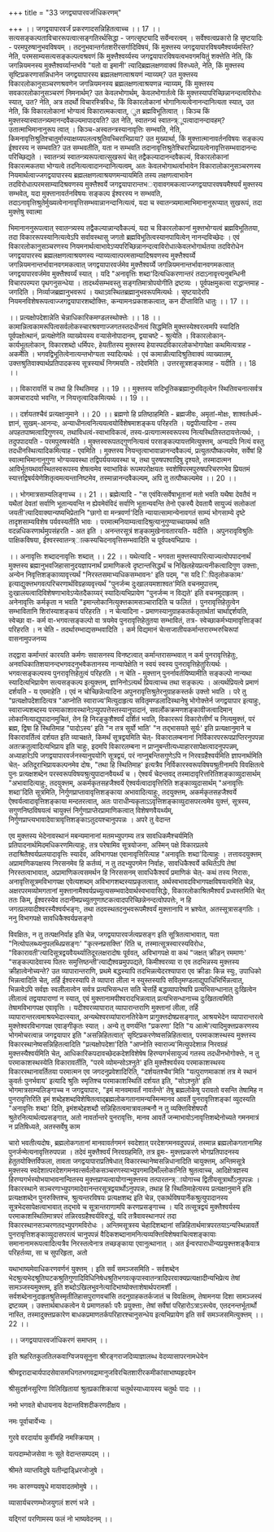 +++
title = "33 जगद्व्यापारवर्जाधिकरणम्"

+++
।। जगद्वयापारवर्जं प्रकरणादसन्निहितत्वाच्च ।। 17 ।। सत्यसङ्कल्पताविचाररूपत्वात्सङ्गतिरर्थसिद्धा - जगत्सृष्ट्यादि सर्वेन्वरत्वम् । सर्वेश्वत्वप्रकारो हि सृष्टयादिः - परमपुरुषानुभवविषयम् । तदनुभवान्तर्गतशरीरसर्गादिविषयं, किं मुक्त्तस्य जगद्वयापारविषयमैश्वर्य्यमस्ति? नेति, परमसाम्यसत्यसङ्कल्पत्वश्रवणं किं मुक्त्तैश्वर्य्यस्य जगद्वयापारविषयत्वभवगमयितुं शक्त्तेति नेति, किं जगन्नियमनस्य मुक्त्तैश्वर्य्यान्तर्भावे "यतो वा इमानी' त्यादिब्रह्मलक्षणवाक्यं विरुध्यते, नेति, किं मुक्त्तस्य सृष्टिप्रकरणासन्निधानेन जगद्वयापारस्य ब्रह्मलक्षणत्वाश्रयणं न्याय्यम्? उत मुक्त्तस्य विकारलोकानुसञ्चरणश्रवणेन जगन्नियमनस्य ब्रह्मलक्षणत्वाश्रयणन्न न्याय्यम्, किं मुक्त्तस्य सवकारलोकानुसञ्चरणं निमनार्थम्? उत केवलभोगार्थम्, केवलभोगार्तत्वे किं मुक्त्तस्यापरिच्छिन्नानन्दत्वविरोधः स्यात्, उत? नेति, अत्र तदर्थो विचारस्त्रिविधः, किं विकारलोकानां भोगानित्यत्वेनानन्दानित्यता स्यात्, उत नेति, किं विकारलोकानां भोग्यत्वं विकारात्मकत्वात्, ुत ब्रह्मविभूतित्वात् । किञ्च किं मुक्त्तस्यास्वातन्त्र्यमानन्दवैकल्यमापादयति? उत नेति, स्वातन्त्र्यं स्वातन्त्र्ूपत्वादानन्दावहम्? उतात्माभिमानानुरूप त्वात् । किञ्च-अस्वतन्त्रस्यानावृत्तिः सम्भवति, नेति, किमनावृत्तिश्रुतिश्चातुर्मास्याक्षय्यपलत्वश्रुतिवच्चिराभिप्राया? उत मुख्यार्था, किं मुक्त्तात्मानावर्तनविषयः सङ्कल्प ईश्वरस्य न सम्भवति? उत सम्भवतीति, यता न सम्भवति तदानावृत्तिश्रुतेश्चिराभिप्रायत्वेनावृत्तिसम्भवादानन्दः परिच्छिद्यते । स्वातन्त्र्यं स्वातन्त्र्यरूपत्वात्सुखरूपं चेत् तद्वैकल्यादानन्दवैकल्यं, विकारलोकानां विकारत्मकतया भोग्यत्वे तदनित्यत्वादानन्दानित्यत्वम्, अतः केवलभोगाथर्त्वाभावेन विकारालोकानुसञ्चरणस्य नियमार्थत्वाज्जगद्वयापारस्य ब्रह्मलक्षणत्वाश्रयणमन्यायमिति तस्य लक्षणत्वाभावेन तदविरोधात्परमसाम्यादिश्रवणस्य मुक्त्तैश्वर्ये जगद्वयापारान्तभर्ावावगमकत्वाज्जगद्वयापारवषयमैश्यर्यं मुक्त्तस्य सम्भवेत्, यदा मुक्त्तानावर्तनविषयः सङ्कल्प ईश्वरस्य न सम्भवति, तदाऽनावृत्तिश्रुतेर्मुख्यत्वेनानावृत्तिसम्भवान्नानन्दानित्यत्वं, यदा च स्वातन्त्र्यमात्माभिमानानुरूप्यात् सुखरूपं, तदा मुक्त्तेषु स्वात्मा

भिमानाननुरूपत्वात् स्वातन्त्र्यस्य तद्वैकल्यान्नान्दवैकल्यं, यदा च विकारलोकानां मुक्त्तभोग्यत्वं ब्रह्मविभूतितया, तदा विकाररूपस्यानित्यत्वेऽपि सर्वावस्थासु जगतो ब्रह्मविभूतित्वस्यानपायित्वेन् नानन्दविच्छेदः । एवं विकारलोकानुसञ्चरणस्य नियमनार्थत्वाभावेऽप्यपरिच्छिन्नानन्दत्वाविरोधात्केवलभोगार्थतया तदविरोधेन जगद्वयापारस्य ब्रह्मलक्षणत्वाश्रयणस्य न्याय्यत्वात्परमसाम्यादिश्रवणस्य मुक्त्तैश्वर्य्ये जगन्नियमनान्तर्भावानवगमकत्वात् जगद्वयापारवर्जमेव मुक्त्तैश्वर्य्ये जगन्नियमनान्तर्भावानवगमकत्वात् जगद्वयापारवर्जमेव मुक्त्तैश्वर्य्यं स्यात् । यदि "अनावृत्तिः शब्दा'दित्यधिकरणान्तरं तदाऽनावृत्त्यनुबन्धिनी विचारपरम्परा पृथगनुसन्धेया । तादर्थ्यसम्भवस्तु सङ्गतिमात्रोपयोगीति द्रष्टव्यः । पूर्वपक्षमुकत्वा राद्धान्तमाह - जगदिति । निर्व्याजब्रह्मानुभवरूपं । यथाऽवस्थितब्रह्मानुभवरूपमित्यर्थः । सृष्टयादेरपि नियमनविशेषरूपत्वाज्जगद्वयापारशब्दोक्त्तिः, कन्यामनःप्रकाशकत्वात्, कन दीप्ताविति धातुः ।। 17 ।।

।। प्रत्यक्षोपदेशान्नेति चेन्नाधिकारिकमण्डलस्थोक्त्तेः ।। 18 ।। कामान्नित्वकामरूपित्वसर्वलोकस्चारश्रवणाज्जगतस्तदधीनत्वं सिद्धमिति मुक्त्तस्येश्वरत्वमपि स्यादिति पूर्वपक्षोत्थानं, प्रत्यक्षेणेति व्याख्येयस्य वऱ्यासेनोपादानम्, द्वयाचष्टे - श्रुत्येति । विकारलोकान्- कार्यभूतलोकान्, विकारशब्दो धर्मिपरः, हेयतीतस्य मुक्त्तस्य हेयास्पदविकारलोकभोगापेक्षा कथमित्यत्राह - अकर्मेति । भगवद्विभूतित्वेनात्यन्तभोग्यता स्यादित्यर्थः । एवं कामान्नीत्यादिश्रुतिवाक्यं व्याख्यातम्, उक्त्तश्रुतिवाक्यार्थप्रतिपादकस्य सूत्रस्यार्थं निगमयति - तदेवमिति । उत्तरसूत्रशङ्कामाह - यदीति ।। 18 ।।

।। विकारावर्त्ति च तथा हि स्थितिमाह ।। 19 ।। मुक्त्तस्य सदिभूतिकब्रह्मानुभवितृत्वेन स्थितिवचनात्सर्वत्र कामचारादयो भवन्ति, न नियत्तृत्वादिकमित्यर्थः ।। 19 ।।

।। दर्शयतश्चैवं प्रत्यक्षानुमाने ।। 20 ।। ब्रह्मणो हि प्रतिष्ठाहमिति - ब्रह्मजीवः, अमृतां-मोक्षः, शाश्वर्तधर्मः-ज्ञानं, सुखम्-आनन्दः, अन्याधीनत्वनित्ययत्वयोर्विशेषमाशङ्कय परिहरति । यद्वपीत्यादिना - तस्य अपहतपाष्मत्वादिगुणस्य, तथाविधत्वं-स्वाभाविकत्वं, तस्य-प्रत्यगात्मस्वरूपस्य नित्यस्थितिस्तदायत्तेत्यर्थः, । तदुपपादयति - परमपुरुषस्येति । मुक्त्तस्वरूपतद्गुणनित्यत्वं परसङ्कल्पायत्तमित्युक्त्तम्, अन्यदपि नित्यं वस्तु तदधीनस्थित्यादिकमित्याह - एवमिति । मुक्त्तस्य नियन्तृत्वाभावान्नानन्दवैकल्यं, प्रत्युतत्पौष्कल्यमेव, सर्वेषां हि स्वात्माभिमानानुगुणा भोग्यव्यवस्था तद्विपर्ययव्यवस्था च, तथा पुरुषपश्वादिषु दृश्यते, तस्मादात्मन आविर्भूतयथावस्थितस्वरूपस्य शेषत्वमेव स्वाभाविकं रूपमपरोक्षयतः स्वशेषिपरमपुरुषपरिचरणभेव प्रियतमं स्यात्तद्विषर्ययेणेशितृत्वमत्यन्तानिष्टमेव, तस्मान्नानन्दवैकल्यम्, अपि तु तत्पौष्कल्यमेव ।। 20 ।।

।। भोगमात्रसाम्यलिङ्गाच्च ।। 21 ।। ब्रह्मेत्यादि - "स एवंवित्सर्वेषाभूतानां मतो भवति यथैषा देवतैवं न यथैतां देवतां सर्वाणि भूतान्यवन्ति न ह्येवमेवंविदं सर्वाणि भूतान्यवन्ति तेनो एकस्यै देवतायै सायुज्यं सलोकतां जयती'त्यादिवाक्यान्यष्यभिप्रेतानि "छागो वा मन्त्रवर्णा'दिति न्यायात्सामान्येनावगतं साम्यं भोगसाम्ये दृष्टे तादृशसाम्यविशेष पर्यवस्यतीति भावः । परमात्मनियाम्यत्वादिश्रुत्यानुगुण्याच्चायमर्थ सति वदन्नधिकरणार्थमुपसंहरति - अत इति । अनन्तरसूत्रं शङ्कामुखेनावतारयति- यदीति । अपुनरावृविश्रुतिः पाक्षिकविषया, ईश्वरस्वातन्त्र्ात्कस्यचिदनावृत्तिसम्भवादिति च पूर्वपक्ष्यभिप्रायः ।

।। अनावृत्तिः शब्दादनावृत्तिः शब्दात् ।। 22 ।। यथेत्यादि - भगवता मुक्त्तस्यापरित्याज्यत्वोपपादनार्थं मुक्त्तस्य ब्रह्मानुभवजिहासानुदयज्ञापनार्थं प्रामाणिकत्वे दृष्टान्तसिद्धर्थं च निखिलहेयप्रत्यनीकत्वादिगुण उक्त्ताः, अन्येन निवृत्तिशङ्काव्यावृत्त्यर्थं "निरस्तसमाभ्यधिकसम्भावनः' इति पदम्, "स यदि िपितृलोककामः' इत्याद्युक्त्तभगवत्परिचरणार्थविग्रहव्यवृत्त्यर्थं "पुनर्जन्म दुःखालयमशाश्वत'मिति वचनमुपात्तम्, दुःखालयत्वादिविशेषणाभावेऽप्येतदैकाय्यर्ं स्यादित्यभिप्रायेण "पुनर्जन्म न विद्यते' इति वचनमुदाहृतम् । अनेनावृत्तिः कर्मकृता न भवति "इमान्लोकानित्युक्त्तकामसञ्चारादिति च फलितं । पुनरावृत्तिहेतुत्वेन सम्भावितानि शिरांस्याशङ्कयं परिहरति । न चेत्यादिना - प्रमाणस्यानुग्राहकतर्कतृतार्थतां चार्थाद्दर्शयति, स्वेच्छा वा- कर्म वा-भगवत्सङ्कल्पो वा त्रयमेव पुनरावृत्तिहेतुतया सम्भावितं, तत्र- स्वेच्छाकर्मभ्यामावृत्तिाङ्कां परिहरति । न चेति - तदर्थारम्भाद्यसम्भवादिति । कर्म विद्यमानं चेत्सजातीयकर्मान्तरारम्भरुचिरूपां वासनामुपजनय्य

तद्द्वारा कर्मान्तरं कारयति कर्मणः सवासनस्य विनष्टत्वात् कर्मान्तरासम्भवात् न कर्म पुनरावृत्तिहेतुः, अनवधिकातिशयानन्दभगवदनुभवैकतानस्य नान्यापेक्षेति न स्वयं स्वस्य पुनरावृत्तिहेतुरित्यर्थः । भगवत्सङ्कल्पस्य पुनरावृत्तिहेतुत्वं परिहरति । न चेति - मुक्त्तान् पुनर्नावर्तयिष्यामीति सङ्कल्पो नान्यथा स्यादित्यभिप्रायेण सत्यसङ्कल्प इत्युक्त्तम्, ज्ञानिनोऽत्यर्थं प्रियत्वाच्च तथा सङ्कल्पः । अत्यर्थप्रियत्वे प्रमाणं दर्शयति - य एवमाहेति । एवं न चोच्छिन्नेत्यादिना अपुनरावृत्तिश्रुतेरनुग्राहकस्तर्क उक्त्तो भवति । परे तु "प्रत्यक्षोपदेशादित्यत्र "आप्नोति स्वाराज्य'मित्युदाहृत्य सवितृमण्डलादिस्थानेषु भोगोक्त्तेर्न जगद्वयापार इत्याहुः, स्वाराज्यशब्दस्य परमाकाशावस्थानेऽप्युपपत्तेस्तस्यानुपादानं, सवर्लोकक्रमणशङ्कावीजत्वादिमान् लोकानित्याद्युपादानमुचितं, तेन हि निरङ्कुशैश्वर्यं दर्शितं भवति, विकाररूपं विकारोत्तीर्णं च नित्यमुक्त्तं, परं ब्रह्म, द्विषा हि स्थितिमाह "पादोऽस्य' इति "न तत्र सूर्यो भाति' "न तद्भासयते सूर्यः' इति प्रत्यक्षानुमाने च विकारावर्तित्वं दर्शयत इति व्याचक्षते, किमर्थं सूत्रद्वयमिति चेत्- विकारालम्बनानां निर्विकारपररूपप्राप्तिरनुपपन्ना अतत्क्रतुत्वादित्यभिप्राय इति चाहुः, इदमपि विकारलम्बना न प्राप्नुबन्तीत्यध्याहारसापेक्षत्वादनुपपन्नम्, अध्याहारेऽपि जगद्वयापारवर्जनस्यानुपयोगि सूत्रद्वयं, परं नाप्नुबन्तिसगुणेऽपि न निरवग्रहैश्वर्यमिति ज्ञापनार्थमिति चेत्- अतिदूराभिप्रायकल्पनमेव दोषः, "तथा हि स्थितिमाह' इत्यत्रैव निर्विकारस्वरूपविषयश्रुतीनामपि विवक्षितत्वे पुनः प्रत्यक्षशब्देन परस्वरूपविषयश्रुत्युपादानवैयर्थ्यं च । ऐश्वर्यं चेदन्तवद् तस्मादावृरित्तरितिशङ्काव्युदासार्थम् "अभावादित्याहुः, तदयुक्त्तम्, अकर्मकृतसहजैश्वर्ये ऐश्वर्यत्वादावृत्तिरिति शङ्काव्युदासार्थम् "अनावृत्तिः शब्दा'दिति सूत्रमिति, निर्गुणप्राप्तावावृत्तिशङ्काया अभावादित्याहुः, तदयुक्त्तम्, अकर्मकृतसहजैश्वर्ये ऐश्वर्यत्वादावृत्तिशङ्काया मन्दतरत्वात्, अतः पाराधीन्यकृताऽऽवृत्तिशङ्काव्युदासपरत्वमेव युक्त्तं, सूत्रस्य, सगुणनिष्ठविषयत्वं चायुक्त्तं निर्गुणप्राप्तेरप्रामाणिकत्वात् विशेषणवैयर्थ्यम्, निर्गुणप्राप्त्यभावादेवात्रावृत्तिशङ्काऽतुदयश्चानुपपन्नः । अपरे तु वेदान्त

एव मुक्त्तस्य भेदेनावस्थानं मबन्यमानानां मतमभ्युपगम्य तत्र सावधिकमैश्चर्यमिति प्रतिपादनार्थमिदमधिकरणमित्याहुः, तत्र परेषामिव सूत्रयोजना, अस्मिन् पक्षे विकारप्रलये तदाश्रितैश्वर्यप्रलयादावृत्तिः स्यादेव, अविभागपक्ष एवानावृत्तिरित्याह "अनावृतिः शब्दा'दित्याहुः । तत्तावदयुक्त्तम् अप्रामाणिकपक्षस्य निरसनमेव हि कर्तव्यं, न तु तदभ्युपगमेन निर्वाहः, सावधिकैश्वर्ये कथितेऽपि तेषां निरस्तत्वाभावात्, अप्रामाणिकत्वसमर्थन हि निरससनम् सावधिकैश्वर्यं प्रमाणिकं चेत्- कथं तस्य निरासः, अनावृत्तिसूत्रमविभागपक्ष एवेत्यशब्दम् अविभागशब्दस्याप्रकृतत्वात्, अर्थस्वभावदविभागपक्षविषयत्वमिति चेन्न, अक्षरपरमव्योमगतानां मुक्त्तानामैश्वर्यप्रच्युत्यसम्भवादेवार्थस्वभावासिद्धेः, विकारलोकाश्रितमैश्वर्यं प्रध्वस्तमिति चेत् ततः किम्, ईश्वरस्येव तदानीमप्रच्युतगुणाष्टकत्वादपरिच्छिन्नेनन्दत्वोपपत्तेः, न हि जगत्प्रलयादीश्वरस्यैश्वर्यभङ्गः, तथा तदवस्थतदनुभवरूपमैश्वर्यं मुक्त्तानापि न भ्रश्येत, अतस्सूत्रासङ्गतिः । ननु विभागपक्षे सावधिकैश्वर्यप्रसङ्गो

विवक्षितः, न तु तत्पक्षनिर्वाह इति चेन्न, जगद्वयापारवर्जत्वप्रसङ्ग इति सूत्रितत्वाभावात्, यता "नित्योपलब्ध्यनुपलब्धिप्रसङ्गः' "कृत्स्नप्रसक्त्ति' रिति च, तस्मात्सूत्रस्वारस्यविरोधः, "विकारावती'त्यादिसूत्रद्वयवैयर्थ्यातिदूरलक्षरादोषः पूर्ववत्, अविभागपक्षे वा कथं "जक्षत् क्रीडन् रममाणः' "सङ्कल्पादेवास्य पितरः समुत्तिष्ठन्ती'त्याद्यैश्वय्रमुपपद्यते, किमीश्वरव्या रा एव तदभिन्नस्य मुक्त्तस्य क्रीहात्वेनोच्यन्ते? उत व्यापारान्तराणि, प्रथमे बद्धस्यापि तदभिन्नत्येदरश्यापारा एव क्रीडाः किन्न स्युः, उपाधिको भिन्नत्वादिति चेत्, तर्हि ईश्वरस्यापि ते व्यापारा लीला न स्युस्तस्यापि सवितृमण्डलाद्युपाधिभिर्भिन्नत्वात्, भिन्नत्वेऽपि सर्वज्ञः स्वलीलात्वेन सर्वत्र प्रत्यभिसन्धत्त सति चेत्तर्हि बद्धव्यापारेष्वपि प्रत्यभिसन्धानात् दुःखित्वेन लीलात्वं तद्वयापाराणां न स्यात्, एवं मुक्त्तानामपीश्वरादभिन्नत्वात् प्रत्यभिसन्धानाच्च दुःखितत्वमिति तेषामविभागपक्ष एवावृत्तिः । यदीश्वरव्यापारात् व्यापारान्तराणि मुक्त्तानां लीला, तर्हि व्यापारान्तरत्वमाश्रयभेदात्स्यात्, अन्यथेश्वरव्यांपारानतिरेकेण प्रागुक्त्तदोषप्रसङ्गात्, आश्रयभेदेन व्यापारान्तरत्वे मुक्त्तेश्वरविभागपक्ष एवाङ्गीकृतः स्यात् । अन्ये तु वणर्यन्ति "प्रकरणा' दिति "य आत्मे'त्यादिमुक्त्तप्रकरणस्य भोगमोचरत्वान्न जगद्वयापार इति "असन्निहितत्वात्' सृष्टिप्रकरणेष्वसन्निहितत्वात्, परमाकाशस्थस्य मुक्त्तस्य विकारस्थानेष्वसन्निहितत्वादिति "प्रत्यक्षोपदेशा'दिति "आप्नोति स्वाराज्य'मित्युपदेशान्न निरवग्रहं मुक्त्तस्यैश्वर्यमिति चेत्, आधिकारिकपदावच्छेदकदेशविशेषेष हिरण्यगर्भसायुज्यं गतस्य तदधीनभोगोक्त्तेः, न तु परमाकाशस्थस्येति विकारावर्तीति, "परमे व्योमन्सोऽश्नुते' इति मुक्त्तैश्वर्यस्य परमाकाशस्थस्य विकारस्थानावर्तितया परमात्मन एव जगदनुप्रवेशादिरिति, "दर्शयतश्चैव'मिति "यत्पुराणमाकाशं तत्र मे स्थानं कुवर्तः पुनर्भवाय' इत्यादि श्रुतिः स्मृतिश्च परमाकाशस्थितिं दर्शयत इति, "सोऽश्नुते' इति भोगमात्रसाम्यलिङ्गाच्च न जगद्वयापारः, "इमं मानवमावर्तं नावर्तन्ते' तेषु ब्रह्मलोकेषु परावतो वसन्ति तेषामिह न पुनरावृत्तिरिति इमं शब्देहशब्दविशेषितत्वाद्ब्रह्मलोकगतानामन्यस्मिन्मानव आवर्ते पुनरावृत्तिशङ्कां व्युदस्यति "अनावृत्तिः शब्दा' दिति, इमंशब्देहशब्दौ सन्निहितत्वमात्रावलम्बनौ न तु व्यक्त्तिविशेषपरौ श्रुतेरनित्यार्थत्वप्रसङ्गात्, अतो नावर्तान्तरे पुनरावृत्तिः, मानव आवर्ते जन्माभावोऽनावृत्तिशब्देनोच्यते गमनमात्रं न प्रतिषिध्यते, अतस्सर्वेषु काम

चारो भवतीत्यदोषः, ब्रह्मलोकगतानां मानवावर्तगमनं स्वदेशात् परदेशगमनवदुपपन्नं, तस्मान्न ब्रह्मलोकगतानामिह पुनर्जन्मेत्यनावृत्तिरुपपन्ना । तदेवं मुक्त्तैश्वर्यं निरवग्रहमिति, तत्र व्रूमः- मुक्त्तप्रकरणे भोगप्रतिपादनस्य हेतुतयोक्त्तिर्विफला, तावता जगद्वयापाराप्रतिषेधात् विकारस्थानेष्वसन्निधानादिति चायुक्त्तम्, अन्तिमसूत्रे मुक्त्तस्य स्वदेशात्परदेशगमनवत्सर्वलोकसञ्चरणस्याभ्युपगमादिमाँल्लोकानिति श्रुतत्वाच्च, आदिक्षेत्रज्ञस्य हिरण्यगर्भस्योभयाभावनान्वितस्य मुक्त्तप्राप्यत्वायोगान्मुक्त्तस्य तत्पारतन्त्र्ायोगाच्च द्वितीयसूत्रार्थोऽनुपपन्नः । विकारस्थाने सञ्चरणाभ्युपगमादेवानन्तरसूत्रद्वयार्थोऽनुपपन्नः, तथाह हि स्थितिमाहेत्यस्य प्रत्यक्षानुमाने इति प्रत्यक्षशब्देन पुनरुक्त्तिश्च, श्रुत्यन्तरविषयः प्रत्यक्षशब्द इति चेन्न, एकार्थविषयार्नेकश्रुत्युपादानस्य सूत्रभेदसापेक्षत्वाभावात् तद्भावे च सूत्रान्तराणामपि करणप्रसङ्गाच्च । यदि तत्सूत्रद्वयं मुक्त्तैश्वर्यस्य परमाकाशस्थितिमात्रपरं तन्निरवग्रहैश्वर्यविरुद्धं, यदि तत्रैवावस्थानपरं तदा विकारस्थानसञ्चरणतदभ्युपगमविरोधः । अन्तिमसूत्रस्य चेहादिशब्दानां सन्निहितार्थमात्रपरतयाऽन्यस्थिन्नावर्ते पुनरावृत्तिशङ्काव्युदासपरत्वं चानुपपन्नं वैदिकशब्दानामनित्यव्यक्त्तिविशेषवाचित्वशङ्कायाः समानानामरूपत्वादित्यत्रैव निरस्तत्वेनात्र तच्छङ्काया एवानुत्थानात् । अत ईन्वरपाराधीन्यप्रयुक्त्तशङ्कैवात्र परिहर्तव्या, सा च सुपरिहृता, अतो

यथाभाष्यमेवाधिकरणवर्णनं युक्त्तम् । इति सर्वं समञ्जसमिति - सर्वशब्देन भेदश्रुत्यभेदश्रूतिघटकश्रुतिगुणादिविधिनिषेधश्रुतिभगवत्कृपास्वातन्त्रादिपरवाक्यप्रत्यक्षादीन्यभिप्रेत्य तेषां सामञ्जस्यमुक्त्तम्, इति शब्दोऽखिलभुवनेत्यादिभाष्योक्त्ताशेषार्थपरामर्शी । सर्वशब्देनानुदाहृतश्रुतिस्मृतीतिहासपुराणवचांसि तदनुग्राहकतर्कजातं च विवक्षितम्, तेषामनया दिशा सामञ्जस्यं द्रष्टव्यम् । उक्त्तार्थबाधकत्वेन ये प्रमाणतर्काः परैः प्रयुक्त्ताः, तेषां सर्वेषां परिहारोऽत्राऽस्त्येव, एतदनन्तर्भूतार्थो नास्ति, तस्मादुक्त्तप्रकारेण बाधकप्रमाणतर्कपरिहारश्चानुसन्धेय इत्यभिप्रायेण इति सर्वं समञ्जसमित्युक्त्तम् ।। 22 ।।

।। जगद्वयापारवर्जाधिकरणं समाप्तम् ।।

इति श्रहरितकुलतिलकवाग्विजयसूनुना श्रीरङ्गराजदिव्याज्ञालब्ध वेदव्यासापरनामधेयेन

श्रीमद्वरादाचार्यपादसेवासमधिगतभगवद्रामानुजविरचितशारीरकमीकांसाभाष्यहृदयेन

श्रीसुदर्शनसूरिणा विलिखितायां श्रुतप्रकाशिकायां चतुर्थस्याध्यायस्य चतुर्थः पादः ।।

नमो भगवते बोधायनाय वेदान्तविशदीकरणदीक्षय ।

नमः पूर्वाचार्येभ्यः ।

गुरवे वरदार्याय कुर्वीमहि नमस्क्रियाम् ।

यत्पदाम्भोजसेवा नः सूते वेदान्तसम्पदम् ।।

श्रीमते व्याप्तविदुषे यतीन्द्राड्ध्रिरजोजुषे ।

नमः कारुण्यवषुधे मायावादतमोमुषे ।।

व्यासार्यचरणम्भोजयुगलं शरणं भजे ।

यद्गिरां परणिामस्य फलं नो भाष्यवेदनम् ।।


